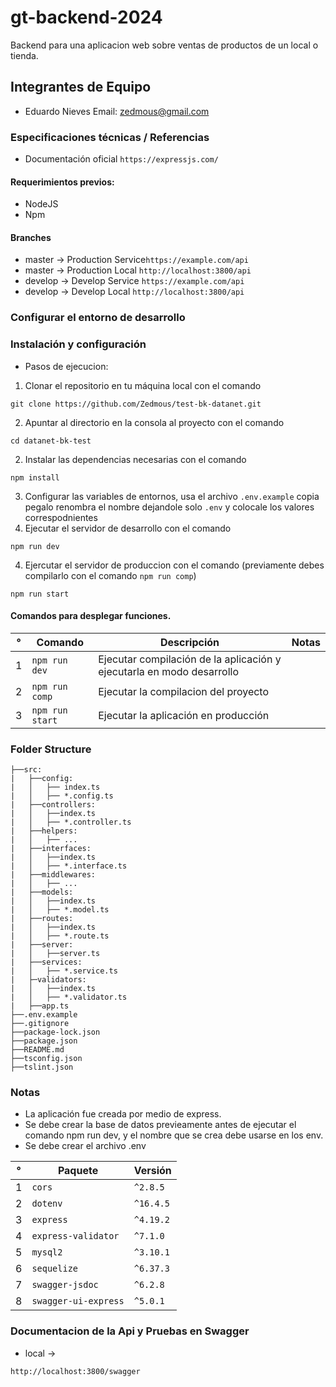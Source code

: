 # gt-backend-2024

Backend para una aplicacion web sobre ventas de productos de un local o tienda.


## Integrantes de Equipo

- Eduardo Nieves Email: zedmous@gmail.com

### Especificaciones técnicas / Referencias

- Documentación oficial `https://expressjs.com/` 

#### Requerimientos previos:

- NodeJS
- Npm

#### Branches

- master -> Production Service`https://example.com/api`
- master -> Production Local ```http://localhost:3800/api```
- develop -> Develop Service `https://example.com/api`
- develop -> Develop Local ```http://localhost:3800/api```

### Configurar el entorno de desarrollo

### Instalación y configuración
- Pasos de ejecucion:

1. Clonar el repositorio en tu máquina local con el comando 
```
git clone https://github.com/Zedmous/test-bk-datanet.git
```
2. Apuntar al directorio en la consola al proyecto con el comando 
```
cd datanet-bk-test
```
2. Instalar las dependencias necesarias con el comando 
```
npm install
```
3. Configurar las variables de entornos, usa el archivo `.env.example` 
copia pegalo renombra el nombre dejandole solo `.env` y colocale los valores correspodnientes
4. Ejecutar el servidor de desarrollo con el comando 
```
npm run dev
```
4. Ejercutar el servidor de produccion con el comando (previamente debes compilarlo con el comando `npm run comp`)
```
npm run start
```

#### Comandos para desplegar funciones.

| °   | Comando             | Descripción                                                            | Notas |
| --- | ------------------- | ---------------------------------------------------------------------- | ----- |
| 1   | `npm run dev`       | Ejecutar compilación de la aplicación y ejecutarla en modo desarrollo  |
| 2   | `npm run comp`      | Ejecutar la compilacion del proyecto                                   |
| 3   | `npm run start`     | Ejecutar la aplicación en producción                                   |

### Folder Structure

```
├──src:
|   ├──config:
|   │   ├── index.ts
|   │   ├── *.config.ts
|   ├──controllers:
|   │   ├──index.ts
|   │   ├── *.controller.ts
|   ├──helpers:
|   │   ├── ...
|   ├──interfaces:
|   │   ├──index.ts
|   │   ├── *.interface.ts
|   ├──middlewares:
|   │   ├── ...
|   ├──models:
|   │   ├──index.ts
|   │   ├── *.model.ts
|   ├──routes:
|   │   ├──index.ts
|   │   ├── *.route.ts
|   ├──server:
|   │   ├──server.ts
|   ├──services:
|   │   ├── *.service.ts
|   ├─validators:
|   │   ├──index.ts
|   │   ├── *.validator.ts
|   ├──app.ts
├──.env.example
├──.gitignore
├──package-lock.json
├──package.json
├──README.md
├──tsconfig.json
├──tslint.json
```

### Notas

- La aplicación fue creada por medio de express.
- Se debe crear la base de datos previeamente antes de ejecutar el comando npm run dev, y el nombre que se crea debe usarse en los env.
- Se debe crear el archivo .env

| °   | Paquete                            | Versión         |
| --- | ---------------------------------- | --------------- |
|  1  | `cors`                             | `^2.8.5`        |
|  2  | `dotenv`                           | `^16.4.5`       |
|  3  | `express`                          | `^4.19.2`       |
|  4  | `express-validator`                | `^7.1.0`        |
|  5  | `mysql2`                           | `^3.10.1`       |
|  6  | `sequelize`                        | `^6.37.3`       |
|  7  | `swagger-jsdoc`                    | `^6.2.8`        |
|  8  | `swagger-ui-express`               | `^5.0.1`        |


### Documentacion de la Api y Pruebas en Swagger
- local -> 
```
http://localhost:3800/swagger
```
